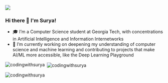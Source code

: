 ![](https://komarev.com/ghpvc/?username=codingwithsurya&color=green)

### Hi there 👋 I'm Surya!



- 🎓 I’m a Computer Science student at Georgia Tech, with concentrations in Artificial Intelligence and Information Internetworks
- 🔭 I’m currently working on deepening my understanding of computer science and machine learning and contributing to projects that make AI/ML more accessible, like the Deep Learning Playground


<p><img align="left" src="https://github-readme-stats.vercel.app/api/top-langs?username=codingwithsurya&show_icons=true&locale=en&layout=compact" alt="codingwithsurya" /></p>

<p>&nbsp;<img align="center" src="https://github-readme-stats.vercel.app/api?username=codingwithsurya&show_icons=true&locale=en" alt="codingwithsurya" /></p>

<p><img align="center" src="https://github-readme-streak-stats.herokuapp.com/?user=codingwithsurya&" alt="codingwithsurya" /></p>

